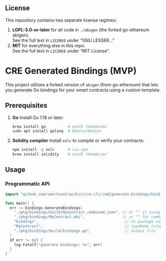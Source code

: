## License

This repository contains two separate license regimes:

1. **LGPL-3.0-or-later** for all code in `./abigen` (the forked go-ethereum abigen).  
   See the full text in `LICENSE` under “GNU LESSER…”  
2. **MIT** for everything else in this repo.  
   See the full text in `LICENSE` under “MIT License”.


# CRE Generated Bindings (MVP)

This project utilizes a forked version of `abigen` (from go-ethereum)
that lets you generate Go bindings for your smart contracts using a custom template.

## Prerequisites

1. **Go**
   Install Go 1.18 or later:
   ```bash
   brew install go          # macOS (Homebrew)
   sudo apt install golang  # Ubuntu/Debian
   ```
2. **Solidity compiler**
   Install `solc` to compile or verify your contracts:
   ```bash
   npm install -g solc      # via npm
   brew install solidity    # macOS (Homebrew)
   ```

## Usage
### Programmatic API

```go
import "github.com/smartcontractkit/cre-cli/cmd/generate-bindings/bindings"

func main() {
  err := bindings.GenerateBindings(
    "./pkg/bindings/build/MyContract_combined.json", // or "" if using abiPath
    "./pkg/bindings/MyContract.abi",                 // or "" for combined-json mode
    "bindings",                                       // Go package name
    "MyContract",                                     // typeName (single-ABI only)
    "./pkg/bindings/build/bindings.go",               // output file
  )
  if err != nil {
    log.Fatalf("generate bindings: %v", err)
  }
}
```